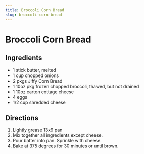 ```yaml
---
title: Broccoli Corn Bread
slug: broccoli-corn-bread
---
```


# Broccoli Corn Bread

## Ingredients

- 1 stick butter, melted
- 1 cup chopped onions
- 2 pkgs Jiffy Corn Bread
- 1 10oz pkg frozen chopped broccoli, thawed, but not drained
- 1 10oz carton cottage cheese
- 4 eggs
- 1/2 cup shredded cheese

## Directions

1. Lightly grease 13x9 pan
2. Mix together all ingredients except cheese.
3. Pour batter into pan. Sprinkle with cheese.
4. Bake at 375 degrees for 30 minutes or until brown.
